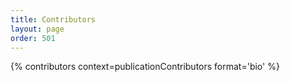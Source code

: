 ```yaml
---
title: Contributors
layout: page
order: 501
---
```

{% contributors context=publicationContributors format='bio' %}